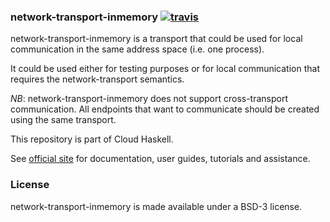 ### network-transport-inmemory [![travis](https://secure.travis-ci.org/haskell-distributed/network-transport-inmemory.png?branch=master,development)](http://travis-ci.org/haskell-distributed/network-transport-inmemory)

network-transport-inmemory is a transport that could be used for local
communication in the same address space (i.e. one process).

It could be used either for testing purposes or for local communication that
requires the network-transport semantics.

*NB*: network-transport-inmemory does not support cross-transport
communication. All endpoints that want to communicate should be created using
the same transport.


This repository is part of Cloud Haskell.

See [official site](http://haskell-distributed.github.com) for documentation, user guides,
tutorials and assistance.

### License

network-transport-inmemory is made available under a BSD-3 license.
